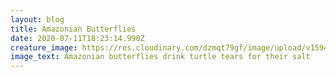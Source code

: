 ```yaml
---
layout: blog
title: Amazonian Butterflies
date: 2020-07-11T18:23:14.990Z
creature_image: https://res.cloudinary.com/dzmqt79gf/image/upload/v1594491881/quirky_creatures/butterflies_iwqemt.png
image_text: Amazonian butterflies drink turtle tears for their salt
---
```

